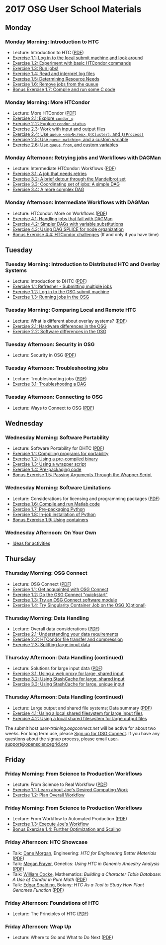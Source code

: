 # 2017 OSG User School Materials

## Monday

### Monday Morning: Introduction to HTC

-   Lecture: Introduction to HTC ([PDF](day1/files/osgus17-day1-part1-intro-to-htc.pdf))
-   [Exercise 1.1: Log in to the local submit machine and look around](day1/part1-ex1-login.md)
-   [Exercise 1.2: Experiment with basic HTCondor commands](day1/part1-ex2-commands.md)
-   [Exercise 1.3: Run jobs!](day1/part1-ex3-jobs.md)
-   [Exercise 1.4: Read and interpret log files](day1/part1-ex4-logs.md)
-   [Exercise 1.5: Determining Resource Needs](day1/part1-ex5-request.md)
-   [Exercise 1.6: Remove jobs from the queue](day1/part1-ex6-remove.md)
-   [Bonus Exercise 1.7: Compile and run some C code](day1/part1-ex7-compile.md)

### Monday Morning: More HTCondor

-   Lecture: More HTCondor ([PDF](%ATTACHURL%/2017OSGSS_Monday2_HTC.pdf))
-   [Exercise 2.1: Explore `condor_q`](day1/part2-ex1-queue.md)
-   [Exercise 2.2: Explore `condor_status`](day1/part2-ex2-status.md)
-   [Exercise 2.3: Work with input and output files](day1/part2-ex3-files.md)
-   [Exercise 2.4: Use `queue <em>N</em>`, `$(Cluster)`, and `$(Process)`](day1/part2-ex4-queue-n.md)
-   [Exercise 2.5: Use `queue matching`, and a custom variable](day1/part2-ex5-queue-matching.md)
-   [Exercise 2.6: Use `queue from`, and custom variables](day1/part2-ex6-queue-from.md)

### Monday Afternoon: Retrying jobs and Workflows with DAGMan

-   Lecture: Intermediate HTCondor: Workflows ([PDF](%ATTACHURL%/2017OSGSS_Monday3_DAGMan1.pdf))
-   [Exercise 3.1: A job that needs retries](day1/part3-ex1-job-retry.md)
-   [Exercise 3.2: A brief detour through the Mandelbrot set](day1/part3-ex2-mandelbrot.md)
-   [Exercise 3.3: Coordinating set of jobs: A simple DAG](day1/part3-ex3-simple-dag.md)
-   [Exercise 3.4: A more complex DAG](day1/part3-ex4-complex-dag.md)

### Monday Afternoon: Intermediate Workflows with DAGMan

-   Lecture: HTCondor: More on Workflows ([PDF](%ATTACHURL%/2017OSGSS_Monday4_DAGMan2.pdf))
-   [Exercise 4.1: Handling jobs that fail with DAGMan](day1/part4-ex1-failed-dag.md)
-   [Exercise 4.2: Simpler DAGs with variable substitutions](day1/part4-ex2-dag-vars.md)
-   [Exercise 4.3: Using DAG SPLICE for node organization](day1/part4-ex3-dag-splice.md)
-   [Bonus Exercise 4.4: HTCondor challenges](day1/part4-ex4-challenges.md) (If and only if you have time)

## Tuesday

### Tuesday Morning: Introduction to Distributed HTC and Overlay Systems

-   Lecture: Introduction to DHTC ([PDF](%ATTACHURL%/Tue1_intro.pdf))
-   [Exercise 1.1: Refresher - Submitting multiple jobs](day2/part1-ex1-submit-refresher.md)
-   [Exercise 1.2: Log in to the OSG submit machine](day2/part1-ex2-login-scp.md)
-   [Exercise 1.3: Running jobs in the OSG](day2/part1-ex3-submit-osg.md)

### Tuesday Morning: Comparing Local and Remote HTC

-   Lecture: What is different about overlay systems? ([PDF](%ATTACHURL%/Tue2_diff.pdf))
-   [Exercise 2.1: Hardware differences in the OSG](day2/part2-ex1-hardware-diffs.md)
-   [Exercise 2.2: Software differences in the OSG](day2/part2-ex2-software-diffs.md)

### Tuesday Afternoon: Security in OSG

-   Lecture: Security in OSG ([PDF](%ATTACHURL%/Tue3_sec.pdf))

### Tuesday Afternoon: Troubleshooting jobs

-   Lecture: Troubleshooting jobs ([PDF](%ATTACHURL%/Tue4_troubleshooting.pdf))
-   [Exercise 3.1: Troubleshooting a DAG](day2/part4-ex1-troubleshooting.md)

### Tuesday Afternoon: Connecting to OSG

-   Lecture: Ways to Connect to OSG ([PDF](%ATTACHURL%/2017-OSGSchool-WaysToConnect.pdf))

## Wednesday

### Wednesday Morning: Software Portability

-   Lecture: Software Portability for DHTC ([PDF](%ATTACHURL%/ckoch-2017-software-portability.pdf))
-   [Exercise 1.1: Compiling programs for portability](day3/part1-ex1-compiling.md)
-   [Exercise 1.2: Using a pre-compiled binary](day3/part1-ex2-precompiled.md)
-   [Exercise 1.3: Using a wrapper script](day3/part1-ex3-wrapper.md)
-   [Exercise 1.4: Pre-packaging code](day3/part1-ex4-prepackaged.md)
-   [Bonus Exercise 1.5: Passing Arguments Through the Wrapper Script](day3/part1-ex5-arguments.md)

### Wednesday Morning: Software Limitations

-   Lecture: Considerations for licensing and programming packages ([PDF](%ATTACHURL%/ckoch-2017-software-license-interpret.pdf))
-   [Exercise 1.6: Compile and run Matlab code](day3/part2-ex1-matlab.md)
-   [Exercise 1.7: Pre-packaging Python](day3/part2-ex2-python-built.md)
-   [Exercise 1.8: In-job installation of Python](day3/part2-ex3-python-install.md)
-   [Bonus Exercise 1.9: Using containers](day3/part2-ex4-containers.md)

### Wednesday Afternoon: On Your Own

-   [Ideas for activities](UserSchool15WedActivities)

## Thursday

### Thursday Morning: OSG Connect

-   Lecture: OSG Connect ([PDF](%ATTACHURL%/2017-UserSchool-OSGConnect-Bala.pdf))
-   [Exercise 1.1: Get acquainted with OSG Connect](day4/part1-ex1-connect-intro.md)
-   [Exercise 1.2: Do the OSG Connect "quickstart"](day4/part1-ex2-connect-quickstart.md)
-   [Exercise 1.3: Try an OSG Connect software module](day4/part1-ex3-connect-modules.md)
-    [Exercise 1.4: Try Singularity Container Job on the OSG (Optional) ](day4/part1-ex4-singularity.md)

### Thursday Morning: Data Handling

-   Lecture: Overall data considerations ([PDF](%ATTACHURL%/2017-OSGSchool-OverallData.pdf))
-   [Exercise 2.1: Understanding your data requirements](day4/part2-ex1-data-needs.md)
-   [Exercise 2.2: HTCondor file transfer and compression](day4/part2-ex2-file-transfer.md)
-   [Exercise 2.3: Splitting large input data](day4/part2-ex3-blast-split.md)

### Thursday Afternoon: Data Handling (continued)

-   Lecture: Solutions for large input data ([PDF](%ATTACHURL%/2017-OSGSchool-LargeInput.pdf))
-   [Exercise 3.1: Using a web proxy for large, shared input](day4/part3-ex1-blast-proxy.md)
-   [Exercise 3.2: Using StashCache for large, shared input](day4/part3-ex2-stashcache-shared.md)
-   [Exercise 3.3: Using StashCache for large, unique input](day4/part3-ex3-stashcache-unique.md)

### Thursday Afternoon: Data Handling (continued)

-   Lecture: Large output and shared file systems; Data summary ([PDF](%ATTACHURL%/2017-OSGSchool-OutputSharedFS.pdf))
-   [Exercise 4.1: Using a local shared filesystem for large input files](day4/part4-ex1-input.md)
-   [Exercise 4.2: Using a local shared filesystem for large output files](day4/part4-ex2-output.md)

The submit host *user-training.osgconnect.net* will be active for about two weeks. For long term use, please [Sign up for OSG Connect](UserSchool16Connect). If you have any questions about the signup process, please email <user-support@opensciencegrid.org>

## Friday

### Friday Morning: From Science to Production Workflows

-   Lecture: From Science to Real Workflow ([PDF](%ATTACHURL%/ckoch-2017-real-workflows.pdf))
-   [Exercise 1.1: Learn about Joe's Desired Computing Work](day5/part1-ex1-science-intro.md)
-   [Exercise 1.2: Plan Overall Workflow](day5/part1-ex2-plan-workflow.md)

### Friday Morning: From Science to Production Workflows

-   Lecture: From Workflow to Automated Production ([PDF](%ATTACHURL%/ckoch-2017-production-workflows.pdf))
-   [Exercise 1.3: Execute Joe's Workflow](day5/part2-ex1-execute-workflow.md)
-   [Bonus Exercise 1.4: Further Optimization and Scaling](day5/part2-ex2-workflow-tuning.md)

### Friday Afternoon: HTC Showcase

-   Talk: [Dane Morgan](http://directory.engr.wisc.edu/mse/faculty/morgan_dane), Engineering: *HTC for Engineering Better Materials* ([PDF](%ATTACHURL%/osgus2017-day5-3.1-showcase-dmorgan.pdf))
-   Talk: [Megan Frayer](https://payseur.genetics.wisc.edu/member.html), Genetics: *Using HTC in Genomic Ancestry Analysis* ([PDF](%ATTACHURL%/osgus2017-day5-3.2-showcase-mfrayer.pdf))
-   Talk: [William Cocke](https://www.math.wisc.edu/~boston/), Mathematics: *Building a Character Table Database: A Use of Condor in Pure Math* ([PDF](%ATTACHURL%/osgus2017-day5-3.3-showcase-wcocke.pdf))
-   Talk: [Edgar Spalding](http://www.botany.wisc.edu/spalding.htm), Botany: *HTC As a Tool to Study How Plant Genomes Function* ([PDF](%ATTACHURL%/osgus2017-day5-3.4-showcase-espalding.pdf))

### Friday Afternoon: Foundations of HTC

-   Lecture: The Principles of HTC ([PDF](%ATTACHURL%/osgus2017-day5-4-principles-livny.pdf))

### Friday Afternoon: Wrap Up

-   Lecture: Where to Go and What to Do Next ([PDF](%ATTACHURL%/osgus2017-day5-5-whats-next-cartwright.pdf))

